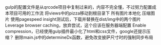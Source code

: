gulp的配置文件是从qrcode项目中复制过来的，内容不完全懂，不过努力配置成本项目可用的工作流
将views中的pizza移动到根目录下
所有图片本地化
压缩图片
使用pagespeed insight测试后，下载并替换在dist/img中的两个图片
Leverage browser caching，放弃尝试，这个应该在服务器端配置
Enable compression，已经使用gulp插件最小化了html和css文件，google还提示压缩？
删除main.js中的determineDx函数，避免改变披萨尺寸时的强制同步布局

